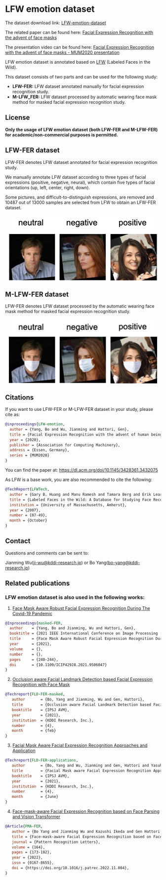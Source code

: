 # LFW emotion dataset

The dataset download link: [LFW-emotion-dataset](https://drive.google.com/file/d/1vM3qHpZ6PcrU9UGwEbnAYl-gmh-rOw2r/view?usp=sharing)

The related paper can be found here: [Facial Expression Recognition with the advent of face masks](https://www.researchgate.net/publication/346519054_Facial_Expression_Recognition_with_the_advent_of_face_masks)

The presentation video can be found here: [Facial Expression Recognition with the advent of face masks - MUM2020 presentation](https://www.youtube.com/watch?v=sWHEfynf5jA)

LFW emotion dataset is annotated based on [LFW](http://vis-www.cs.umass.edu/lfw/) (Labeled Faces in the Wild).

This dataset consists of two parts and can be used for the following study:

* **LFW-FER:**  LFW dataset annotated manually for facial expression recognition study.
* **M-LFW_FER:**  LFW dataset processed by automatic wearing face mask method for masked facial expression recognition study.


## License
**Only the usage of LFW emotion dataset (both LFW-FER and M-LFW-FER) for academic/non-commercial purposes is permitted.**


## LFW-FER dataset

LFW-FER denotes LFW dataset annotated for facial expression recognition study.

We manually annotate LFW dataset according to three types of facial expressions (positive, negative, neural), which contain five types of facial orientations (up, left, center, right, down).

Some pictures, and difficult-to-distinguish expressions, are removed and 10487 out of 13000 samples are selected from LFW to obtain an LFW-FER dataset.

<div align="center"><img src="./LFW-FER-sample.png" width="480px"></div>


## M-LFW-FER dataset

LFW-FER denotes LFW dataset processed by the automatic wearing face mask method for masked facial expression recognition study.

<div align="center"><img src="./M-LFW-FER-sample.png" width="480px"></div>


## Citations

If you want to use LFW-FER or M-LFW-FER dataset in your study, please cite as:

```BibTeX
@inproceedings{LFW-emotion,
  author = {Yang, Bo and Wu, Jianming and Hattori, Gen},
  title = {Facial Expression Recognition with the advent of human beings all behind face masks},
  year = {2020},
  publisher = {Association for Computing Machinery},
  address = {Essen, Germany},
  series = {MUM2020}
}
```
You can find the paper at: https://dl.acm.org/doi/10.1145/3428361.3432075

As LFW is a base work, you are also recommended to cite the following:


```BibTeX
@TechReport{LFWTech,
  author = {Gary B. Huang and Manu Ramesh and Tamara Berg and Erik Learned-Miller},
  title = {Labeled Faces in the Wild: A Database for Studying Face Recognition in Unconstrained Environments},
  institution = {University of Massachusetts, Amherst},
  year = {2007},
  number = {07-49},
  month = {October}
}
```

## Contact

Questions and comments can be sent to:

Jianming Wu(ji-wu@kddi-research.jp) or Bo Yang(bo-yang@kddi-research.jp)


## Related publications

### LFW emotion dataset is also used in the following works:

1. [Face Mask Aware Robust Facial Expression Recognition During The Covid-19 Pandemic](https://www.researchgate.net/publication/353234909_Face_Mask_aware_Robust_Facial_Expression_Recognition_during_the_COVID-19_Pandemic)

```BibTeX
@Inproceedings{masked-FER,
  author    = {Yang, Bo and Jianming, Wu and Hattori, Gen},
  booktitle = {2021 IEEE International Conference on Image Processing (ICIP)}, 
  title     = {Face Mask Aware Robust Facial Expression Recognition During The Covid-19 Pandemic}, 
  year      = {2021},
  volume    = {},
  number    = {},
  pages     = {240-244},
  doi       = {10.1109/ICIP42928.2021.9506047}
}
```

2. [Occlusion aware Facial Landmark Detection based Facial Expression Recognition with Face Mask](http://id.nii.ac.jp/1001/00209385/)

```BibTeX
@Techreport{FLD-FER-masked,
   author       = {Bo, Yang and Jianming, Wu and Gen, Hattori},
   title        = {Occlusion aware Facial Landmark Detection based Facial Expression Recognition with Face Mask},
   booktitle    = {IPSJ AVM},
   year         = {2021},
   institution  = {KDDI Research, Inc.},
   number       = {4},
   month        = {feb}
}
```

3. [Facial Mask Aware Facial Expression Recognition Approaches and Application](http://id.nii.ac.jp/1001/00211583/)
```BibTeX
@Techreport{FLD-FER-applications,
   author       = {Bo, Yang and Wu, Jianming and Gen, Hattori and Yasuhiro, Takishima},
   title        = {Facial Mask aware Facial Expression Recognition Approaches and Application},
   booktitle    = {IPSJ AVM},
   year         = {2021},
   institution  = {KDDI Research, Inc.},
   number       = {4},
   month        = {June}
}
```


4. [Face-mask-aware Facial Expression Recognition based on Face Parsing and Vision Transformer](https://www.sciencedirect.com/science/article/pii/S0167865522003312)

```BibTeX
@Article{FMA-FER,
   author = {Bo Yang and Jianming Wu and Kazushi Ikeda and Gen Hattori and Masaru Sugano and Yusuke Iwasawa and Yutaka Matsuo},
   title = {Face-mask-aware Facial Expression Recognition based on Face Parsing and Vision Transformer},
   journal = {Pattern Recognition Letters},
   volume = {164},
   pages = {173-182},
   year = {2022},
   issn = {0167-8655},
   doi = {https://doi.org/10.1016/j.patrec.2022.11.004},
}
```
